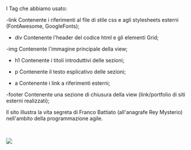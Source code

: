 I Tag che abbiamo usato:

-link
    Contenente i riferimenti al file di stile css e agli stylesheets esterni (FontAwesome, GoogleFonts);

- div
    Contenente l'header del codice html e gli elementi Grid;

-img
    Contenente l'immagine principale della view;

- h1
    Contenente i titoli introduttivi delle sezioni;

- p
    Contenente il testo esplicativo delle sezioni;

- a
    Contenente i link a riferimenti esterni;

-footer
    Contenente una sezione di chiusura della view (link/portfolio di siti esterni realizzati);


Il sito illustra la vita segreta di Franco Battiato (all'anagrafe Rey Mysterio) nell'ambito della programmazione agile.

<br>

![](documentiimportanti.jpg)
